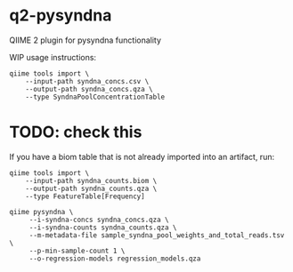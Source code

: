 # q2-pysyndna
QIIME 2 plugin for pysyndna functionality

WIP usage instructions:
```
qiime tools import \
    --input-path syndna_concs.csv \
    --output-path syndna_concs.qza \
    --type SyndnaPoolConcentrationTable
```

# TODO: check this
If you have a biom table that is not already imported into an artifact, run:
```
qiime tools import \
    --input-path syndna_counts.biom \
    --output-path syndna_counts.qza \
    --type FeatureTable[Frequency]
```

```
qiime pysyndna \
     --i-syndna-concs syndna_concs.qza \
     --i-syndna-counts syndna_counts.qza \
     --m-metadata-file sample_syndna_pool_weights_and_total_reads.tsv \
     --p-min-sample-count 1 \
     --o-regression-models regression_models.qza
```
